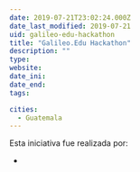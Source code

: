 ```yaml
---
date: 2019-07-21T23:02:24.000Z
date_last_modified: 2019-07-21
uid: galileo-edu-hackathon
title: "Galileo.Edu Hackathon"
description: ""
type: 
website: 
date_ini: 
date_end: 
tags:

cities: 
  - Guatemala
---
```


Esta iniciativa fue realizada por:

- [](/i/municipalidad-de-guatemala.html)
